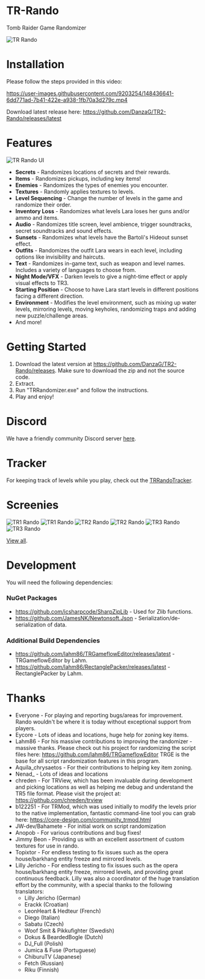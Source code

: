 # TR-Rando
Tomb Raider Game Randomizer

![TR Rando](Resources/Screenshots/TR2_1.png)

# Installation
Please follow the steps provided in this video:

https://user-images.githubusercontent.com/9203254/148436641-6dd771ad-7b41-422e-a938-1fb70a3d279c.mp4

Download latest release here: https://github.com/DanzaG/TR2-Rando/releases/latest

# Features
![TR Rando UI](Resources/UI.png)

* **Secrets** - Randomizes locations of secrets and their rewards.
* **Items** - Randomizes pickups, including key items!
* **Enemies** - Randomizes the types of enemies you encounter.
* **Textures** - Randomly applies textures to levels.
* **Level Sequencing** - Change the number of levels in the game and randomize their order.
* **Inventory Loss** - Randomizes what levels Lara loses her guns and/or ammo and items.
* **Audio** - Randomizes title screen, level ambience, trigger soundtracks, secret soundtracks and sound effects.
* **Sunsets** - Randomizes what levels have the Bartoli's Hideout sunset effect.
* **Outfits** - Randomizes the outfit Lara wears in each level, including options like invisibility and haircuts.
* **Text** - Randomizes in-game text, such as weapon and level names. Includes a variety of languages to choose from.
* **Night Mode/VFX** - Darken levels to give a night-time effect or apply visual effects to TR3.
* **Starting Position** - Choose to have Lara start levels in different positions facing a different direction.
* **Environment** - Modifies the level environment, such as mixing up water levels, mirroring levels, moving keyholes, randomizing traps and adding new puzzle/challenge areas.
* And more!

# Getting Started
1. Download the latest version at https://github.com/DanzaG/TR2-Rando/releases. Make sure to download the zip and not the source code.
2. Extract.
3. Run "TRRandomizer.exe" and follow the instructions.
4. Play and enjoy!

# Discord
We have a friendly community Discord server [here](https://discord.gg/f4bUqwgcCN).

# Tracker
For keeping track of levels while you play, check out the [TRRandoTracker](https://github.com/lahm86/TRRandoTracker).

# Screenies
![TR1 Rando](Resources/Screenshots/TR1_3.png)
![TR1 Rando](Resources/Screenshots/TR1_4.png)
![TR2 Rando](Resources/Screenshots/TR2_4.png)
![TR2 Rando](Resources/Screenshots/TR2_5.png)
![TR3 Rando](Resources/Screenshots/TR3_2.png)
![TR3 Rando](Resources/Screenshots/TR3_3.png)

[View all](Resources/Screenshots).

# Development
You will need the following dependencies:

### NuGet Packages
* https://github.com/icsharpcode/SharpZipLib - Used for Zlib functions.
* https://github.com/JamesNK/Newtonsoft.Json - Serialization/de-serialization of data.

### Additional Build Dependencies
* https://github.com/lahm86/TRGameflowEditor/releases/latest - TRGameflowEditor by Lahm.
* https://github.com/lahm86/RectanglePacker/releases/latest - RectanglePacker by Lahm.

# Thanks
* Everyone - For playing and reporting bugs/areas for improvement. Rando wouldn't be where it is today without exceptional support from players.
* Eycore - Lots of ideas and locations, huge help for zoning key items.
* Lahm86 - For his massive contributions to improving the randomizer - massive thanks. Please check out his project for randomizing the script files here: https://github.com/lahm86/TRGameflowEditor TRGE is the base for all script randomization features in this program.
* Aquila_chrysaetos - For their contributions to helping key item zoning.
* Nenad_ - Lots of ideas and locations
* chreden - For TRView, which has been invaluable during development and picking locations as well as helping me debug and understand the TR5 file format. Please visit the project at: https://github.com/chreden/trview
* b122251 - For TRMod, which was used initially to modify the levels prior to the native implementation, fantastic command-line tool you can grab here: https://core-design.com/community_trmod.html
* JW-dev/Bahamete - For initial work on script randomization
* Anopob - For various contributions and bug fixes!
* Jimmy Beon - Providing us with an excellent assortment of custom textures for use in rando.
* Topixtor - For endless testing to fix issues such as the opera house/barkhang entity freeze and mirrored levels.
* Lilly Jericho - For endless testing to fix issues such as the opera house/barkhang entity freeze, mirrored levels, and providing great continuous feedback. Lilly was also a coordinator of the huge translation effort by the community, with a special thanks to the following translators:
    * Lilly Jericho (German)
    * Erackk (Croatian)
    * LeonHeart & Hedteur (French)
    * Diego (Italian)
    * Sabatu (Czech)
    * Woof Smit & Pikkufighter (Swedish)
    * Dokus & BeardedBogle (Dutch)
    * DJ_Full (Polish)
    * Jumica & Fuse (Portuguese)
    * ChiburuTV (Japanese)
    * Fetch (Russian)
    * Riku (Finnish)

